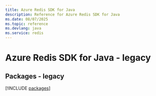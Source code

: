 ```yaml
---
title: Azure Redis SDK for Java
description: Reference for Azure Redis SDK for Java
ms.date: 08/07/2025
ms.topic: reference
ms.devlang: java
ms.service: redis
---
```

# Azure Redis SDK for Java - legacy
## Packages - legacy
[!INCLUDE [packages](redis-index.md)]